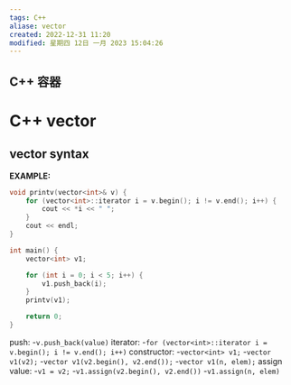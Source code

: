 ```yaml
---
tags: C++
aliase: vector
created: 2022-12-31 11:20
modified: 星期四 12日 一月 2023 15:04:26
---
```

## C++ 容器

# C++ vector
## vector syntax
**EXAMPLE:**

```c++
void printv(vector<int>& v) {
	for (vector<int>::iterator i = v.begin(); i != v.end(); i++) {
		cout << *i << " ";
	}
	cout << endl;
}

int main() {
	vector<int> v1;

	for (int i = 0; i < 5; i++) {
		v1.push_back(i);
	}
	printv(v1);

	return 0;
}
```
push:
-`v.push_back(value)`
iterator:
-`for (vector<int>::iterator i = v.begin(); i != v.end(); i++)`
constructor:
-`vector<int> v1;`
-`vector v1(v2);`
-`vector v1(v2.begin(), v2.end());`
-`vector v1(n, elem);`
assign value:
-`v1 = v2;`
-`v1.assign(v2.begin(), v2.end())`
-`v1.assign(n, elem)`

